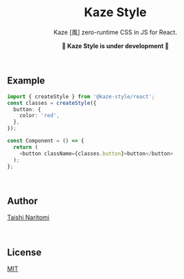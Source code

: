 
<div>
  <br>
  <h1 align="center"><b>Kaze Style</b></h1>
  <p align="center">Kaze [風] zero-runtime CSS in JS for React.<p>
  <p align="center"><b>🚧 Kaze Style is under development 🚧</b></p>
  <br>
</div>

## Example
```ts
import { createStyle } from '@kaze-style/react';
const classes = createStyle({
  button: {
    color: 'red',
  },
});

const Component = () => {
  return (
    <button className={classes.button}>button</button>
  );
};
```
<br>

## Author
[Taishi Naritomi](https://github.com/taishinaritomi)

<br>

## License
[MIT](https://github.com/taishinaritomi/kaze-style/blob/main/LICENSE)
